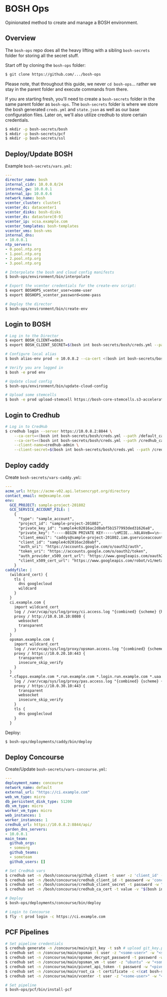# BOSH Ops

Opinionated method to create and manage a BOSH environment.

## Overview

The `bosh-ops` repo does all the heavy lifting with a sibling `bosh-secrets` folder
for storing all the secret stuff.

Start off by cloning the `bosh-ops` folder:
```bash
$ git clone https://github.com/.../bosh-ops
```

Please note, that throughout this guide, we never `cd bosh-ops`... rather we stay in the
parent folder and execute commands from there.

If you are starting fresh, you'll need to create a `bosh-secrets` folder in the same parent folder as `bosh-ops`.
The `bosh-secrets` folder is where we store the bosh generated `creds.yml` and `state.json` as well as our base
configuration files.  Later on, we'll also utilize credhub to store certain credentials.
```bash
$ mkdir -p bosh-secrets/bosh
$ mkdir -p bosh-secrets/pcf
$ mkdir -p bosh-secrets/ssl
```

## Deploy/Update BOSH
Example `bosh-secrets/vars.yml`:
```yml
---
director_name: bosh
internal_cidr: 10.0.0.0/24
internal_gw: 10.0.0.1
internal_ip: 10.0.0.6
network_name: bosh
vcenter_cluster: cluster1
vcenter_dc: datacenter1
vcenter_disks: bosh-disks
vcenter_ds: datastore[0-9]
vcenter_ip: vcsa.example.com
vcenter_templates: bosh-templates
vcenter_vms: bosh-vms
internal_dns:
- 10.0.0.1
ntp_servers:
- 0.pool.ntp.org
- 1.pool.ntp.org
- 2.pool.ntp.org
- 3.pool.ntp.org
```

```bash
# Interpolate the bosh and cloud config manifests
$ bosh-ops/environment/bin/interpolate

# Export the vcenter credentials for the create-env script:
$ export BOSHOPS_vcenter_user=some-user
$ export BOSHOPS_vcenter_password=some-pass

# Deploy the director
$ bosh-ops/environment/bin/create-env
```

## Login to BOSH
```bash
# Log in to the Director
$ export BOSH_CLIENT=admin
$ export BOSH_CLIENT_SECRET=$(bosh int bosh-secrets/bosh/creds.yml --path /admin_password)

# Configure local alias
$ bosh alias-env prod -e 10.0.8.2 --ca-cert <(bosh int bosh-secrets/bosh/creds.yml --path /director_ssl/ca)

# Verify you are logged in
$ bosh -e prod env

# Update cloud config
$ bosh-ops/environment/bin/update-cloud-config

# Upload some stemcells
$ bosh -e prod upload-stemcell https://bosh-core-stemcells.s3-accelerate.amazonaws.com/456.40/bosh-stemcell-456.40-vsphere-esxi-ubuntu-xenial-go_agent.tgz
```

## Login to Credhub
```bash
# Log in to CredHub
$ credhub login --server https://10.0.8.2:8844 \
    --ca-cert=<(bosh int bosh-secrets/bosh/creds.yml --path /default_ca/ca) \
    --ca-cert=<(bosh int bosh-secrets/bosh/creds.yml --path /credhub_ca/ca) \
    --client-name=credhub-admin \
    --client-secret=$(bosh int bosh-secrets/bosh/creds.yml --path /credhub_admin_client_secret)
```

## Deploy caddy
Create `bosh-secrets/vars-caddy.yml`:
```yml
---
acme_url: https://acme-v02.api.letsencrypt.org/directory
contact_email: me@example.com
env:
  GCE_PROJECT: sample-project-201802
  GCE_SERVICE_ACCOUNT_FILE: |
    {
      "type": "sample_account",
      "project_id": "sample-project-201802",
      "private_key_id": "sample4c02016ac2d8abf5b1577993ded31626a8",
      "private_key": "-----BEGIN PRIVATE KEY-----\nMIIE...k8LAVeB==\n-----END PRIVATE KEY-----\n",
      "client_email": "caddys@sample-project-201802.iam.gserviceaccount.com",
      "client_id": "sample4c02016ac2d8abf",
      "auth_uri": "https://accounts.google.com/o/oauth2/auth",
      "token_uri": "https://accounts.google.com/o/oauth2/token",
      "auth_provider_x509_cert_url": "https://www.googleapis.com/oauth2/v1/certs",
      "client_x509_cert_url": "https://www.googleapis.com/robot/v1/metadata/x509/caddy%sample-project-201802.iam.gserviceaccount.com"
    }
caddyfile: |
  (wildcard_cert) {
    tls {
      dns googlecloud
      wildcard
    }
  }
  ci.example.com {
    import wildcard_cert
    log / /var/vcap/sys/log/proxy/ci.access.log "{combined} {scheme} {host}"
    proxy / http://10.0.10.10:8080 {
      websocket
      transparent
    }
  }
  opsman.example.com {
    import wildcard_cert
    log / /var/vcap/sys/log/proxy/opsman.access.log "{combined} {scheme} {host}"
    proxy / https://10.0.20.10:443 {
      transparent
      insecure_skip_verify
    }
  }
  *.cfapps.example.com *.run.example.com *.login.run.example.com *.uaa.run.example.com {
    log / /var/vcap/sys/log/proxy/pas.access.log "{combined} {scheme} {host}"
    proxy / https://10.0.30.10:443 {
      transparent
      websocket
      insecure_skip_verify
    }
    tls {
      dns googlecloud
    }
  }
```

Deploy:
```bash
$ bosh-ops/deployments/caddy/bin/deploy
```

## Deploy Concourse
Create/Update `bosh-secrets/vars-concourse.yml`:
```yml
---
deployment_name: concourse
network_name: default
external_url: "https://ci.example.com"
web_vm_type: micro
db_persistent_disk_type: 51200
db_vm_type: micro
worker_vm_type: micro
web_instances: 1
worker_instances: 1
credhub_url: https://10.0.8.2:8844/api/
garden_dns_servers:
- 10.0.0.1
main_team:
  github_orgs:
  - someorg
  github_teams:
  - someteam
  github_users: []
```

```bash
# Set CredHub vars
$ credhub set -n /bosh/concourse/github_client -t user -z 'client_id' -w 'client_secret' # github auth client_id & client_secret
$ credhub set -n /bosh/concourse/credhub_client_id -t password -w 'concourse_to_credhub'
$ credhub set -n /bosh/concourse/credhub_client_secret -t password -w "$(bosh int bosh-secrets/bosh/creds.yml --path /uaa_clients_concourse_to_credhub)"
$ credhub set -n /bosh/concourse/credhub_ca_cert -t value -v "$(bosh int bosh-secrets/bosh/creds.yml --path /credhub_ca/ca)"

# Deploy
$ bosh-ops/deployments/concourse/bin/deploy

# Login to Concourse
$ fly -t prod login -c https://ci.example.com
```

## PCF Pipelines
```bash
# Set pipeline credentials
$ credhub generate -n /concourse/main/git_key -t ssh # upload git_key.public_key to GitHub
$ credhub set -n /concourse/main/opsman -t user -z "<some-user>" -w "<some-pass>"
$ credhub set -n /concourse/main/opsman_decrypt_password -t password -w "<some-pass>"
$ credhub set -n /concourse/main/opsman_vm -t user -z "ubuntu" -w "<some-pass>"
$ credhub set -n /concourse/main/pivnet_api_token -t password -w "<pivnet-api-token>"
$ credhub set -n /concourse/main/root_ca -t certificate -c <(cat bosh-secrets/ssl/root-ca.pem)
$ credhub set -n /concourse/main/vcenter -t user -z "<some-user>" -w "<some-pass>"

# Set pipeline
$ bosh-ops/pcf/bin/install-pcf
```
